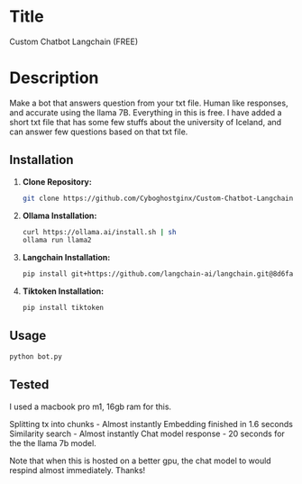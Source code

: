 # Title

Custom Chatbot Langchain (FREE)

# Description

Make a bot that answers question from your txt file. Human like responses, and accurate using the llama 7B. Everything in this is free.
I have added a short txt file that has some few stuffs about the university of Iceland, and can answer few questions based on that txt file.

## Installation
1. **Clone Repository:**
    ```bash
    git clone https://github.com/Cyboghostginx/Custom-Chatbot-Langchain-FREE-.git
    ```

2. **Ollama Installation:**
    ```bash
    curl https://ollama.ai/install.sh | sh
    ollama run llama2
    ```

3. **Langchain Installation:**
    ```bash
    pip install git+https://github.com/langchain-ai/langchain.git@8d6faf56657070137a16669bc2420a08a5ab7f24#subdirectory=libs/langchain
    ```

4. **Tiktoken Installation:**
    ```bash
    pip install tiktoken
    ```

## Usage

```bash
python bot.py
```

## Tested

I used a macbook pro m1, 16gb ram for this.

Splitting tx into chunks - Almost instantly
Embedding finished in 1.6 seconds
Similarity search - Almost instantly
Chat model response - 20 seconds for the the llama 7b model.

Note that when this is hosted on a better gpu, the chat model to would respind almost immediately.
Thanks!
